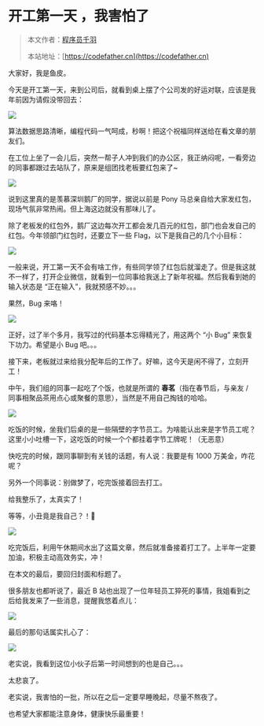 # 开工第一天 ，我害怕了

> 本文作者：[程序员千羽](https://yuyuanweb.feishu.cn/wiki/Abldw5WkjidySxkKxU2cQdAtnah)
>
> 本站地址：[https://codefather.cn](https://codefather.cn)

大家好，我是鱼皮。

今天是开工第一天，来到公司后，就看到桌上摆了个公司发的好运对联，应该是我年前因为请假没带回去：

![](https://pic.yupi.icu/5563/202311041328899.png)

算法数据思路清晰，编程代码一气呵成，秒啊！把这个祝福同样送给在看文章的朋友们。

在工位上坐了一会儿后，突然一帮子人冲到我们的办公区，我正纳闷呢，一看旁边的同事都跟过去站队了，原来是组团找老板要红包来了~

![](https://pic.yupi.icu/5563/202311041328850.png)

说到这里真的是羡慕深圳鹅厂的同学，据说以前是 Pony 马总亲自给大家发红包，现场气氛非常热闹。但上海这边就没有那味儿了。

除了老板发的红包外，鹅厂这边每次开工都会发几百元的红包，部门也会发自己的红包。今年领部门红包时，还要立下一些 Flag，以下是我自己的几个小目标：

![](https://pic.yupi.icu/5563/202311041328060.png)

一般来说，开工第一天不会有啥工作，有些同学领了红包后就溜走了。但是我这就不一样了，打开企业微信，就看到一位同事给我送上了新年祝福。然后我看到她的输入状态是 “正在输入”，我就预感不妙。。。

果然，Bug 来咯！

![](https://pic.yupi.icu/5563/202311041328551.png)

正好，过了半个多月，我写过的代码基本忘得精光了，用这两个 “小 Bug” 来恢复下功力。希望是小 Bug 吧。。。

接下来，老板就过来给我分配年后的工作了。好嘛，这今天是闲不得了，立刻开工！

中午，我们组的同事一起吃了个饭，也就是所谓的 **春茗**（指在春节后，与亲友 / 同事相聚品茶用点心或聚餐的意思），当然是不用自己掏钱的哈哈。

![](https://pic.yupi.icu/5563/202311041329805.png)

吃饭的时候，坐我们后桌的是一些隔壁的字节员工。为啥能认出来是字节员工呢？这里小小吐槽一下，这吃饭的时候一个个都挂着字节工牌呢！（无恶意）

快吃完的时候，跟同事聊到有关钱的话题，有人说：我要是有 1000 万美金，咋花呢？

另外一个同事说：别做梦了，吃完饭接着回去打工。

给我整乐了，太真实了！

等等，小丑竟是我自己？！🤡

![](https://pic.yupi.icu/5563/202311041328493.png)

吃完饭后，利用午休期间水出了这篇文章，然后就准备接着打工了。上半年一定要加油，积极主动高效务实，冲！

在本文的最后，要回归封面和标题了。

很多朋友也都听说了，最近 B 站也出现了一位年轻员工猝死的事情，我姐看到之后给我发来了一些消息，提醒我悠着点儿：

![](https://pic.yupi.icu/5563/202311041328908.png)

最后的那句话属实扎心了：

![](https://pic.yupi.icu/5563/202311041328958.png)

老实说，我看到这位小伙子后第一时间想到的也是自己。。。

太悲哀了。

老实说，我害怕的一批，所以在之后一定要早睡晚起，尽量不熬夜了。

也希望大家都能注意身体，健康快乐最重要！